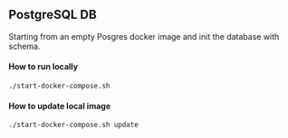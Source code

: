 
## PostgreSQL DB

Starting from an empty Posgres docker image and init the database with schema.

#### How to run locally

	./start-docker-compose.sh
	
#### How to update local image

	./start-docker-compose.sh update
